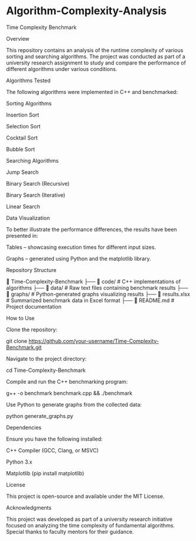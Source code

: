 # Algorithm-Complexity-Analysis

Time Complexity Benchmark

Overview

This repository contains an analysis of the runtime complexity of various sorting and searching algorithms. The project was conducted as part of a university research assignment to study and compare the performance of different algorithms under various conditions.

Algorithms Tested

The following algorithms were implemented in C++ and benchmarked:

Sorting Algorithms

Insertion Sort

Selection Sort

Cocktail Sort

Bubble Sort

Searching Algorithms

Jump Search

Binary Search (Recursive)

Binary Search (Iterative)

Linear Search

Data Visualization

To better illustrate the performance differences, the results have been presented in:

Tables – showcasing execution times for different input sizes.

Graphs – generated using Python and the matplotlib library.

Repository Structure

📂 Time-Complexity-Benchmark
├── 📂 code/                 # C++ implementations of algorithms
├── 📂 data/                 # Raw text files containing benchmark results
├── 📂 graphs/               # Python-generated graphs visualizing results
├── 📜 results.xlsx          # Summarized benchmark data in Excel format
├── 📜 README.md             # Project documentation

How to Use

Clone the repository:

git clone https://github.com/your-username/Time-Complexity-Benchmark.git

Navigate to the project directory:

cd Time-Complexity-Benchmark

Compile and run the C++ benchmarking program:

g++ -o benchmark benchmark.cpp && ./benchmark

Use Python to generate graphs from the collected data:

python generate_graphs.py

Dependencies

Ensure you have the following installed:

C++ Compiler (GCC, Clang, or MSVC)

Python 3.x

Matplotlib (pip install matplotlib)

License

This project is open-source and available under the MIT License.

Acknowledgments

This project was developed as part of a university research initiative focused on analyzing the time complexity of fundamental algorithms. Special thanks to faculty mentors for their guidance.
